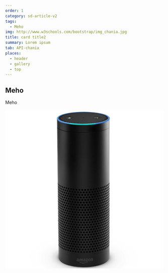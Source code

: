 ```yaml
---
order: 1
category: sd-article-v2
tags:
  - Meho  
img: http://www.w3schools.com/bootstrap/img_chania.jpg
title: card title2
summary: Lorem ipsum
tab: API-chania
places: 
  - header 
  - gallery
  - top
---
```


## Meho

Meho

![echo](/assets/img/partners/startups-development/echo.jpg)




